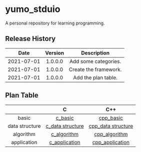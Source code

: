 # yumo_stduio
A personal repository for learning programming.

## Release History

|    Date    | Version |      Description      |
| :--------: | :-----: | :-------------------: |
| 2021-07-01 | 1.0.0.0 | Add some categories.  |
| 2021-07-01 | 1.0.0.0 | Create the framework. |
| 2021-07-01 | 1.0.0.0 |  Add the plan table.  |

## Plan Table

|                |          C           |          C++           |
| :------------: | :------------------: | :--------------------: |
|     basic      |     [c_basic]()      |     [cpp_basic]()      |
| data structure | [c_data structure]() | [cpp_data structure]() |
|   algorithm    |   [c_algorithm]()    |   [cpp_algorithm]()    |
|  application   |  [c_application]()   |  [cpp_application]()   |

